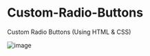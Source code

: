 # Custom-Radio-Buttons
Custom Radio Buttons (Using HTML &amp; CSS)


![image](https://user-images.githubusercontent.com/65735895/153702446-72cceaee-84c4-4a8f-a60e-d24a489f664b.png)
